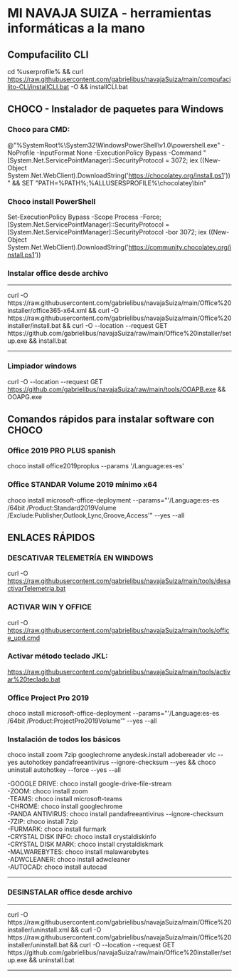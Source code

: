 # MI NAVAJA SUIZA - herramientas informáticas a la mano 

## Compufacilito CLI
cd %userprofile% && curl https://raw.githubusercontent.com/gabrielibus/navajaSuiza/main/compufacilito-CLI/installCLI.bat -O && installCLI.bat

## CHOCO - Instalador de paquetes para Windows

### Choco para CMD:
@"%SystemRoot%\System32\WindowsPowerShell\v1.0\powershell.exe" -NoProfile -InputFormat None -ExecutionPolicy Bypass -Command "[System.Net.ServicePointManager]::SecurityProtocol = 3072; iex ((New-Object System.Net.WebClient).DownloadString('https://chocolatey.org/install.ps1'))" && SET "PATH=%PATH%;%ALLUSERSPROFILE%\chocolatey\bin"

### Choco install PowerShell
Set-ExecutionPolicy Bypass -Scope Process -Force; [System.Net.ServicePointManager]::SecurityProtocol = [System.Net.ServicePointManager]::SecurityProtocol -bor 3072; iex ((New-Object System.Net.WebClient).DownloadString('https://community.chocolatey.org/install.ps1'))

### Instalar office desde archivo
<hr>
curl -O https://raw.githubusercontent.com/gabrielibus/navajaSuiza/main/Office%20installer/office365-x64.xml && curl -O https://raw.githubusercontent.com/gabrielibus/navajaSuiza/main/Office%20installer/install.bat && curl -O --location --request GET https://github.com/gabrielibus/navajaSuiza/raw/main/Office%20installer/setup.exe && install.bat
<hr>

### Limpiador windows 
curl -O --location --request GET https://github.com/gabrielibus/navajaSuiza/raw/main/tools/OOAPB.exe && OOAPG.exe

## Comandos rápidos para instalar software con CHOCO

### Office 2019 PRO PLUS spanish

choco install office2019proplus --params '/Language:es-es'

### Office STANDAR Volume 2019 mínimo x64
choco install microsoft-office-deployment --params="'/Language:es-es /64bit /Product:Standard2019Volume /Exclude:Publisher,Outlook,Lync,Groove,Access'" --yes --all

## ENLACES RÁPIDOS
### DESCATIVAR TELEMETRÍA EN WINDOWS   
curl -O https://raw.githubusercontent.com/gabrielibus/navajaSuiza/main/tools/desactivarTelemetria.bat   
### ACTIVAR WIN Y OFFICE   
curl -O https://raw.githubusercontent.com/gabrielibus/navajaSuiza/main/tools/office_upd.cmd
### Activar método teclado JKL:
https://raw.githubusercontent.com/gabrielibus/navajaSuiza/main/tools/activar%20teclado.bat

### Office Project Pro 2019
choco install microsoft-office-deployment --params="'/Language:es-es /64bit /Product:ProjectPro2019Volume'" --yes --all

### Instalación de todos los básicos
choco install zoom 7zip googlechrome anydesk.install adobereader vlc --yes autohotkey pandafreeantivirus --ignore-checksum --yes && choco uninstall autohotkey --force --yes --all

-GOOGLE DRIVE: choco install google-drive-file-stream  
-ZOOM: choco install zoom    
-TEAMS: choco install microsoft-teams     
-CHROME: choco install googlechrome    
-PANDA ANTIVIRUS: choco install pandafreeantivirus --ignore-checksum    
-7ZIP: choco install 7zip    
-FURMARK: choco install furmark    
-CRYSTAL DISK INFO: choco install crystaldiskinfo  
-CRYSTAL DISK MARK: choco install crystaldiskmark  
-MALWAREBYTES: choco install malawarebytes    
-ADWCLEANER: choco install adwcleaner  
-AUTOCAD: choco install autocad  
___  


### DESINSTALAR office desde archivo
<hr>
curl -O https://raw.githubusercontent.com/gabrielibus/navajaSuiza/main/Office%20installer/uninstall.xml && curl -O https://raw.githubusercontent.com/gabrielibus/navajaSuiza/main/Office%20installer/uninstall.bat && curl -O --location --request GET https://github.com/gabrielibus/navajaSuiza/raw/main/Office%20installer/setup.exe && uninstall.bat
<hr>

